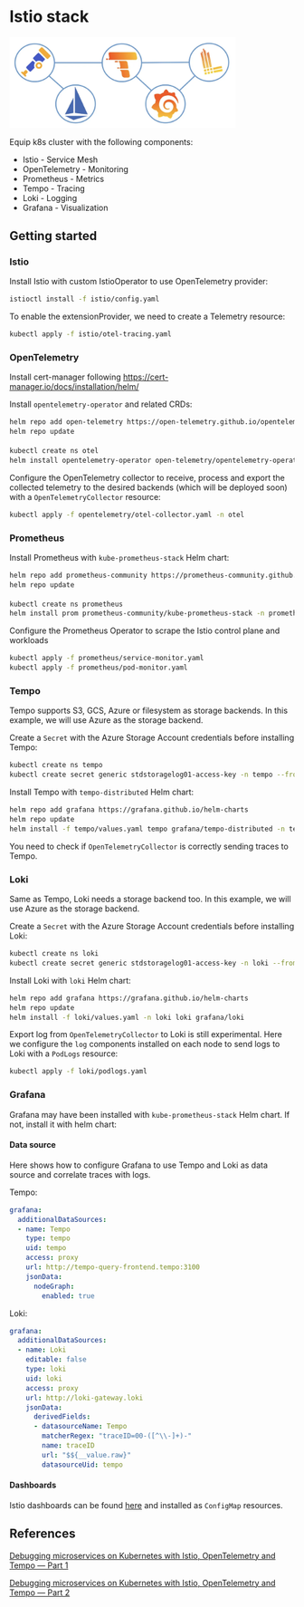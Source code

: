 # Istio stack
<img src="stack.png" alt="istio stack" width="400"/>

Equip k8s cluster with the following components:
* Istio - Service Mesh
* OpenTelemetry - Monitoring
* Prometheus - Metrics
* Tempo - Tracing
* Loki - Logging
* Grafana - Visualization

## Getting started
### Istio
Install Istio with custom IstioOperator to use OpenTelemetry provider:
```bash
istioctl install -f istio/config.yaml
```

To enable the extensionProvider, we need to create a Telemetry resource:
```bash
kubectl apply -f istio/otel-tracing.yaml
```

### OpenTelemetry
Install cert-manager following https://cert-manager.io/docs/installation/helm/

Install `opentelemetry-operator` and related CRDs:
```bash
helm repo add open-telemetry https://open-telemetry.github.io/opentelemetry-helm-charts
helm repo update

kubectl create ns otel
helm install opentelemetry-operator open-telemetry/opentelemetry-operator -n otel
```

Configure the OpenTelemetry collector to receive, process and export the collected telemetry to the desired backends (which will be deployed soon) with a `OpenTelemetryCollector` resource:
```bash
kubectl apply -f opentelemetry/otel-collector.yaml -n otel
```

### Prometheus
Install Prometheus with `kube-prometheus-stack` Helm chart:
```bash
helm repo add prometheus-community https://prometheus-community.github.io/helm-charts
helm repo update

kubectl create ns prometheus
helm install prom prometheus-community/kube-prometheus-stack -n prometheus -f prometheus/values.yaml
```

Configure the Prometheus Operator to scrape the Istio control plane and workloads
```bash
kubectl apply -f prometheus/service-monitor.yaml
kubectl apply -f prometheus/pod-monitor.yaml
```

### Tempo
Tempo supports S3, GCS, Azure or filesystem as storage backends. In this example, we will use Azure as the storage backend.

Create a `Secret` with the Azure Storage Account credentials before installing Tempo:
```bash
kubectl create ns tempo
kubectl create secret generic stdstoragelog01-access-key -n tempo --from-literal=STORAGE_ACCOUNT_ACCESS_KEY=<account-key>
```

Install Tempo with `tempo-distributed` Helm chart:
```bash
helm repo add grafana https://grafana.github.io/helm-charts
helm repo update
helm install -f tempo/values.yaml tempo grafana/tempo-distributed -n tempo
```

You need to check if `OpenTelemetryCollector` is correctly sending traces to Tempo.

### Loki
Same as Tempo, Loki needs a storage backend too. In this example, we will use Azure as the storage backend.

Create a `Secret` with the Azure Storage Account credentials before installing Loki:
```bash
kubectl create ns loki
kubectl create secret generic stdstoragelog01-access-key -n loki --from-literal=STORAGE_ACCOUNT_ACCESS_KEY=<account-key>
```

Install Loki with `loki` Helm chart:
```bash
helm repo add grafana https://grafana.github.io/helm-charts
helm repo update
helm install -f loki/values.yaml -n loki loki grafana/loki
```

Export log from `OpenTelemetryCollector` to Loki is still experimental. Here we configure the `log` components installed on each node to send logs to Loki with a `PodLogs` resource:
```bash
kubectl apply -f loki/podlogs.yaml
```

### Grafana
Grafana may have been installed with `kube-prometheus-stack` Helm chart. If not, install it with helm chart:

#### Data source
Here shows how to configure Grafana to use Tempo and Loki as data source and correlate traces with logs.

Tempo:
```yaml
grafana:
  additionalDataSources:
  - name: Tempo
    type: tempo
    uid: tempo
    access: proxy
    url: http://tempo-query-frontend.tempo:3100
    jsonData:
      nodeGraph:
        enabled: true
```

Loki:
```yaml
grafana:
  additionalDataSources:
  - name: Loki
    editable: false
    type: loki
    uid: loki
    access: proxy
    url: http://loki-gateway.loki
    jsonData:
      derivedFields:
      - datasourceName: Tempo
        matcherRegex: "traceID=00-([^\\-]+)-"
        name: traceID
        url: "$${__value.raw}"
        datasourceUid: tempo
```

#### Dashboards
Istio dashboards can be found [here](https://grafana.com/orgs/istio/dashboards) and installed as `ConfigMap` resources.


## References
[Debugging microservices on Kubernetes with Istio, OpenTelemetry and Tempo — Part 1](https://medium.com/otomi-platform/debugging-microservices-on-k8s-with-istio-opentelemetry-and-tempo-4c36c97d6099)

[Debugging microservices on Kubernetes with Istio, OpenTelemetry and Tempo — Part 2](https://medium.com/otomi-platform/debugging-microservices-on-kubernetes-with-istio-opentelemetry-and-tempo-part-2-e10b951029a0)
